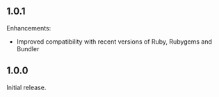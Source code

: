 ## 1.0.1

Enhancements:

* Improved compatibility with recent versions of Ruby, Rubygems and Bundler

## 1.0.0

Initial release.

